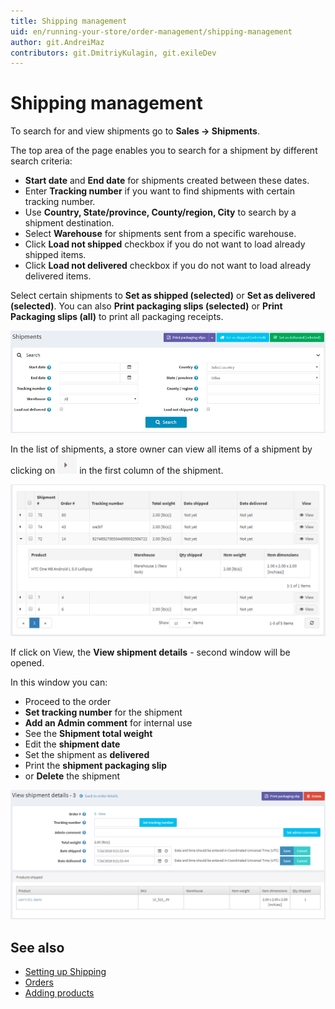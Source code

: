 ```yaml
---
title: Shipping management
uid: en/running-your-store/order-management/shipping-management
author: git.AndreiMaz
contributors: git.DmitriyKulagin, git.exileDev
---
```


# Shipping management

To search for and view shipments go to **Sales → Shipments**.

The top area of the page enables you to search for a shipment by different search criteria:

* **Start date** and **End date** for shipments created between these dates.
* Enter **Tracking number** if you want to find shipments with certain tracking number.
* Use **Country, State/province, County/region, City** to search by a shipment destination.
* Select **Warehouse** for shipments sent from a specific warehouse.
* Click **Load not shipped** checkbox if you do not want to load already shipped items.
* Click **Load not delivered** checkbox if you do not want to load already delivered items.

Select certain shipments to **Set as shipped (selected)** or **Set as delivered (selected)**. You can also **Print packaging slips (selected)** or **Print Packaging slips (all)** to print all packaging receipts.

![Shipment List](_static/shipping-management/order-shipment-list.jpg)

In the list of shipments, a store owner can view all items of a shipment by clicking on ![expand](_static/shipping-management/order-shipment-expand.png) in the first column of the shipment.

![Shipment List Details](_static/shipping-management/order-shipment-list-details.png)

If click on View, the **View shipment details** - second window will be opened.

In this window you can:

* Proceed to the order
* **Set tracking number** for the shipment
* **Add an Admin comment** for internal use
* See the **Shipment total weight**
* Edit the **shipment date**
* Set the shipment as **delivered**
* Print the **shipment packaging slip**
* or **Delete** the shipment

![Shipment Details](_static/shipping-management/order-shipment-details.png)

## See also

* [Setting up Shipping](xref:en/getting-started/configure-shipping/index)
* [Orders](xref:en/running-your-store/order-management/orders)
* [Adding products](xref:en/running-your-store/catalog/products/add-product-for-beginners)
